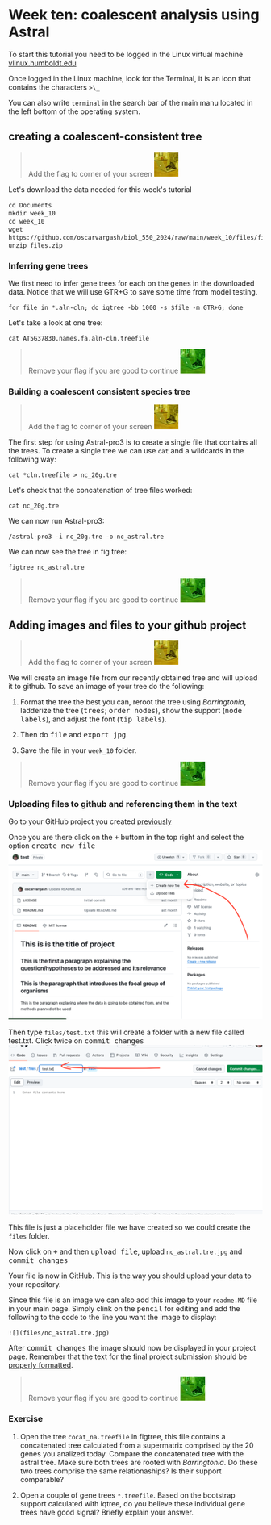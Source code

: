 # Week ten: coalescent analysis using Astral

To start this tutorial you need to be logged in the Linux virtual machine
[vlinux.humboldt.edu](https://vlinux.humboldt.edu/)

Once logged in the Linux machine, look for the Terminal, it is an icon that contains the characters `>\_`

You can also write `terminal` in the search bar of the main manu located in the left bottom of the operating system.

## creating a coalescent-consistent tree

> Add the flag to corner of your screen ![](img/yellow.jpeg)

Let's download the data needed for this week's tutorial

```
cd Documents
mkdir week_10
cd week_10
wget https://github.com/oscarvargash/biol_550_2024/raw/main/week_10/files/files.zip
unzip files.zip
```

### Inferring gene trees

We first need to infer gene trees for each on the genes in the downloaded data. Notice that we will use GTR+G to save some time from model testing.

```
for file in *.aln-cln; do iqtree -bb 1000 -s $file -m GTR+G; done
```

Let's take a look at one tree:

```
cat AT5G37830.names.fa.aln-cln.treefile
```

> Remove your flag if you are good to continue ![](img/green.jpeg)

### Building a coalescent consistent species tree

> Add the flag to corner of your screen ![](img/yellow.jpeg)

The first step for using Astral-pro3 is to create a single file that contains all the trees. To create a single tree we can use `cat` and a wildcards in the following way:

```
cat *cln.treefile > nc_20g.tre
```

Let's check that the concatenation of tree files worked:

```
cat nc_20g.tre
```

We can now run Astral-pro3:

```
/astral-pro3 -i nc_20g.tre -o nc_astral.tre
```

We can now see the tree in fig tree:

```
figtree nc_astral.tre
```

> Remove your flag if you are good to continue ![](img/green.jpeg)


## Adding images and files to your github project

> Add the flag to corner of your screen ![](img/yellow.jpeg)

We will create an image file from our recently obtained tree and will upload it to github. To save an image of your tree do the following:

1. Format the tree the best you can, reroot the tree using _Barringtonia_, ladderize the tree (<kbd>trees</kbd>; <kbd>order nodes</kbd>), show the support (<kbd>node labels</kbd>), and adjust the font (<kbd>tip labels</kbd>).

2. Then do <kbd>file</kbd> and <kbd>export jpg</kbd>.

3. Save the file in your `week_10` folder.

> Remove your flag if you are good to continue ![](img/green.jpeg)

### Uploading files to github and referencing them in the text

Go to your GitHub project you created [previously](https://github.com/oscarvargash/biol_550_2024/tree/main/week_05#github) 

Once you are there click on the <kbd>+</kbd> buttom in the top right and select the option <kbd>create new file</kbd> 
![](img/gh1.png)

Then type `files/test.txt` this will create a folder with a new file called test.txt. Click twice on <kbd>commit changes</kbd> 
![](img/gh2.png)

This file is just a placeholder file we have created so we could create the `files` folder.

Now click on <kbd>+</kbd> and then <kbd>upload file</kbd>, upload `nc_astral.tre.jpg` and <kbd>commit changes</kbd> 

Your file is now in GitHub. This is the way you should upload your data to your repository.

Since this file is an image we can also add this image to your `readme.MD` file in your main page. Simply clink on the <kbd>pencil</kbd>  for editing and add the following to the code to the line you want the image to display:

```
![](files/nc_astral.tre.jpg)
```

After <kbd>commit changes</kbd> the image should now be displayed in your project page.
Remember that the text for the final project submission should be [properly formatted](https://docs.github.com/en/get-started/writing-on-github/getting-started-with-writing-and-formatting-on-github/basic-writing-and-formatting-syntax#styling-text). 

> Remove your flag if you are good to continue ![](img/green.jpeg)

### Exercise

1. Open the tree `cocat_na.treefile` in figtree, this file contains a concatenated tree calculated from a supermatrix comprised by the 20 genes you analized today. Compare the concatenated tree with the astral tree. Make sure both trees are rooted with _Barringtonia_. Do these two trees comprise the same relationaships? Is their support comparable?

2. Open a couple of gene trees `*.treefile`. Based on the bootstrap support calculated with iqtree, do you believe these individual gene trees have good signal? Briefly explain your answer.

